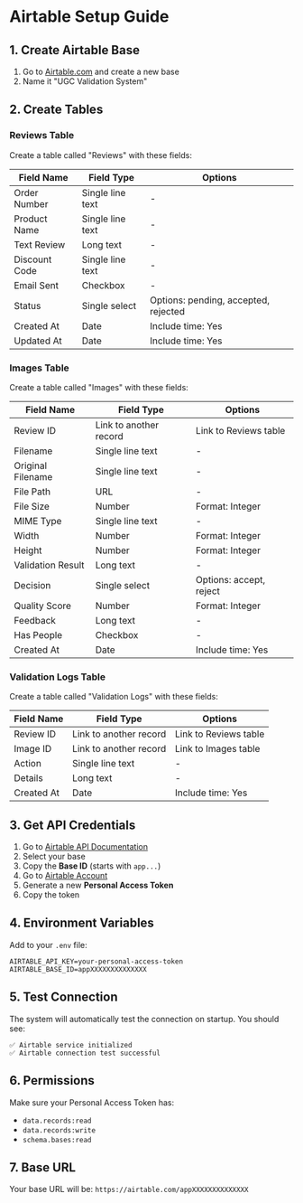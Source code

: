 # Airtable Setup Guide

## 1. Create Airtable Base

1. Go to [Airtable.com](https://airtable.com) and create a new base
2. Name it "UGC Validation System"

## 2. Create Tables

### Reviews Table
Create a table called "Reviews" with these fields:

| Field Name | Field Type | Options |
|------------|------------|---------|
| Order Number | Single line text | - |
| Product Name | Single line text | - |
| Text Review | Long text | - |
| Discount Code | Single line text | - |
| Email Sent | Checkbox | - |
| Status | Single select | Options: pending, accepted, rejected |
| Created At | Date | Include time: Yes |
| Updated At | Date | Include time: Yes |

### Images Table
Create a table called "Images" with these fields:

| Field Name | Field Type | Options |
|------------|------------|---------|
| Review ID | Link to another record | Link to Reviews table |
| Filename | Single line text | - |
| Original Filename | Single line text | - |
| File Path | URL | - |
| File Size | Number | Format: Integer |
| MIME Type | Single line text | - |
| Width | Number | Format: Integer |
| Height | Number | Format: Integer |
| Validation Result | Long text | - |
| Decision | Single select | Options: accept, reject |
| Quality Score | Number | Format: Integer |
| Feedback | Long text | - |
| Has People | Checkbox | - |
| Created At | Date | Include time: Yes |

### Validation Logs Table
Create a table called "Validation Logs" with these fields:

| Field Name | Field Type | Options |
|------------|------------|---------|
| Review ID | Link to another record | Link to Reviews table |
| Image ID | Link to another record | Link to Images table |
| Action | Single line text | - |
| Details | Long text | - |
| Created At | Date | Include time: Yes |

## 3. Get API Credentials

1. Go to [Airtable API Documentation](https://airtable.com/api)
2. Select your base
3. Copy the **Base ID** (starts with `app...`)
4. Go to [Airtable Account](https://airtable.com/account)
5. Generate a new **Personal Access Token**
6. Copy the token

## 4. Environment Variables

Add to your `.env` file:

```env
AIRTABLE_API_KEY=your-personal-access-token
AIRTABLE_BASE_ID=appXXXXXXXXXXXXXX
```

## 5. Test Connection

The system will automatically test the connection on startup. You should see:
```
✅ Airtable service initialized
✅ Airtable connection test successful
```

## 6. Permissions

Make sure your Personal Access Token has:
- `data.records:read`
- `data.records:write`
- `schema.bases:read`

## 7. Base URL

Your base URL will be: `https://airtable.com/appXXXXXXXXXXXXXX`
